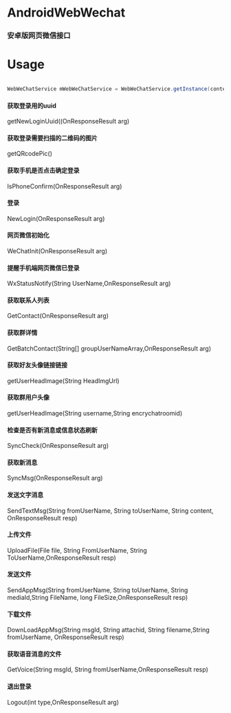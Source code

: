 # AndroidWebWechat
### 安卓版网页微信接口

Usage
==============



```java

WebWeChatService mWebWeChatService = WebWeChatService.getInstance(context);

```


#### 获取登录用的uuid
getNewLoginUuid((OnResponseResult<JsLoginResp> arg)

#### 获取登录需要扫描的二维码的图片
getQRcodePic()

#### 获取手机是否点击确定登录
IsPhoneConfirm(OnResponseResult<LoginResp> arg)

#### 登录
NewLogin(OnResponseResult<NewLoginPageResp> arg)

#### 网页微信初始化
WeChatInit(OnResponseResult<InitResp> arg)

#### 提醒手机端网页微信已登录
WxStatusNotify(String UserName,OnResponseResult<StatusNotifyResp> arg)

#### 获取联系人列表
GetContact(OnResponseResult<GetContactResp> arg)

#### 获取群详情
GetBatchContact(String[] groupUserNameArray,OnResponseResult<BatchGetContactResp> arg)
  
#### 获取好友头像链接链接
getUserHeadImage(String HeadImgUrl)

#### 获取群用户头像
getUserHeadImage(String username,String encrychatroomid)

#### 检查是否有新消息或信息状态刷新
SyncCheck(OnResponseResult<SyncCheckResp> arg)

#### 获取新消息
SyncMsg(OnResponseResult<WxSyncResp> arg)

#### 发送文字消息
SendTextMsg(String fromUserName, String toUserName, String content,
			OnResponseResult<SendAppMsgResp> resp)

#### 上传文件
UploadFile(File file, String FromUserName, String ToUserName,OnResponseResult<UploadFileResp> resp)

#### 发送文件
SendAppMsg(String fromUserName, String toUserName, String mediaId,String FileName, long FileSize,OnResponseResult<SendAppMsgResp> resp)

#### 下载文件
DownLoadAppMsg(String msgId, String attachid, String filename,String fromUserName, OnResponseResult<DownLoadFileResp> resp)

#### 获取语音消息的文件
GetVoice(String msgId, String fromUserName,OnResponseResult<DownLoadFileResp> resp)

#### 退出登录
Logout(int type,OnResponseResult<LogoutResp> arg)





